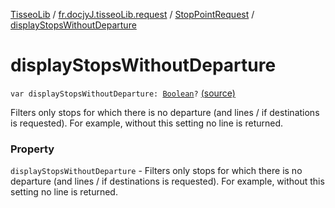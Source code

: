 [TisseoLib](../../index.md) / [fr.docjyJ.tisseoLib.request](../index.md) / [StopPointRequest](index.md) / [displayStopsWithoutDeparture](./display-stops-without-departure.md)

# displayStopsWithoutDeparture

`var displayStopsWithoutDeparture: `[`Boolean`](https://kotlinlang.org/api/latest/jvm/stdlib/kotlin/-boolean/index.html)`?` [(source)](https://github.com/docjyj/tisseoLib/tree/master/src/main/kotlin/fr/docjyJ/tisseoLib/request/StopPointRequest.kt#L41)

Filters only stops for which there is no departure (and lines / if destinations is requested). For example, without this setting no line is returned.

### Property

`displayStopsWithoutDeparture` - Filters only stops for which there is no departure (and lines / if destinations is requested). For example, without this setting no line is returned.